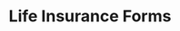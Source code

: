 ---
order: 5
spoke: More Resources
href: https://www.benefits.va.gov/INSURANCE/resources-forms.asp
title: Life Insurance Forms
---